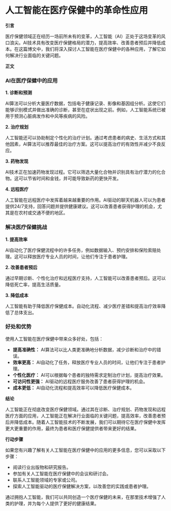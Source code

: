 # 人工智能在医疗保健中的革命性应用

**引言**

医疗保健领域正在经历一场前所未有的变革，人工智能（AI）正处于这场变革的风口浪尖。AI技术具有改变医疗保健格局的潜力，提高效率、改善患者预后并降低成本。在这篇博文中，我们将深入探讨人工智能在医疗保健中的各种应用，了解它如何解决行业面临的关键问题。

**正文**

### AI在医疗保健中的应用

**1. 诊断和预测**

AI算法可以分析大量医疗数据，包括电子健康记录、影像和基因组分析。这使它们能够识别模式并做出准确的诊断，甚至在症状出现之前。例如，人工智能系统已被用于预测心脏病发作和中风等疾病的风险。

**2. 治疗规划**

人工智能还可以协助制定个性化的治疗计划。通过考虑患者的病史、生活方式和其他因素，AI算法可以推荐最佳的治疗方案。这可以提高治疗的有效性并减少不良反应。

**3. 药物发现**

AI技术正在加速药物发现过程。它可以筛选大量化合物并识别具有治疗潜力的化合物。这可以节省时间和金钱，并可能导致新药的更快开发。

**4. 远程医疗**

人工智能在远程医疗中发挥着越来越重要的作用。AI驱动的聊天机器人可以为患者提供24/7支持，回答问题并提供健康建议。这可以改善患者获得护理的机会，尤其是在农村或交通不便的地区。

### 解决医疗保健挑战

**1. 提高效率**

AI自动化了医疗保健流程中的许多任务，例如数据输入、预约安排和保险索赔处理。这可以释放医疗专业人员的时间，让他们专注于患者护理。

**2. 改善患者预后**

通过早期诊断、个性化治疗和远程医疗支持，人工智能可以改善患者预后。这可以降低死亡率，提高生活质量。

**3. 降低成本**

人工智能有助于降低医疗保健成本。自动化流程、减少医疗差错和提高治疗效率降低了总体支出。

### 好处和优势

使用人工智能在医疗保健中带来众多好处，包括：

* **提高准确性：** AI算法可以比人类更准确地分析数据，减少诊断和治疗中的错误。
* **效率更高：** AI自动化了任务，释放医疗专业人员的时间，让他们专注于患者护理。
* **个性化医疗：** AI可以根据每个患者的独特需求定制治疗计划，提高治疗效果。
* **可访问性更强：** AI驱动的远程医疗服务改善了患者获得护理的机会。
* **成本更低：** AI自动化流程和提高效率可以降低医疗保健成本。

**结论**

人工智能正在彻底改变医疗保健领域。通过其在诊断、治疗规划、药物发现和远程医疗方面的应用，人工智能正在解决行业面临的关键问题，提高效率，改善患者预后并降低成本。随着人工智能技术的不断发展，我们可以期待它在医疗保健中发挥更大更重要的作用，最终为患者和医疗保健提供者带来更好的结果。

**行动步骤**

如果您有兴趣了解有关人工智能在医疗保健中的应用的更多信息，您可以采取以下步骤：

* 阅读行业出版物和研究报告。
* 参加有关人工智能在医疗保健中的会议和研讨会。
* 联系人工智能领域的专家或公司。
* 探索人工智能驱动的医疗保健解决方案，以改善您的实践或患者护理。

通过拥抱人工智能，我们可以共同创造一个医疗保健的未来，在那里技术增强了人类的护理，并为每个人提供了更好的健康结果。
